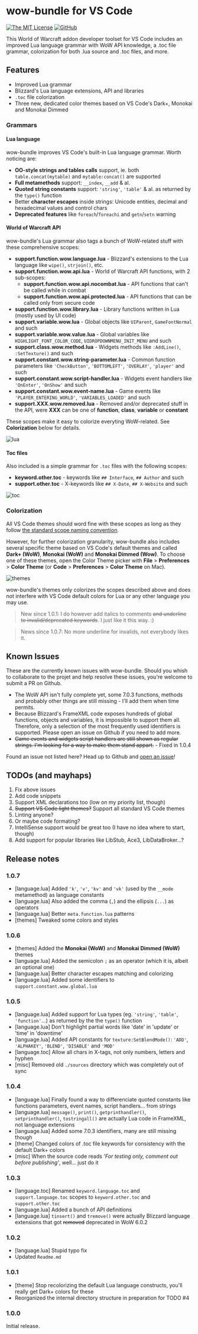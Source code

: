 # wow-bundle for VS Code

[![The MIT License](https://img.shields.io/badge/license-MIT-orange.svg?style=flat-square)](http://opensource.org/licenses/MIT)
[![GitHub](https://img.shields.io/github/release/Septh/vscode-wow-bundle.svg?style=flat-square)](https://github.com/Septh/vscode-wow-bundle/releases)

This World of Warcraft addon developer toolset for VS Code includes an improved Lua language grammar with WoW API knowledge, a .toc file grammar, colorization for both .lua source and .toc files, and more.


## Features
* Improved Lua grammar
* Blizzard's Lua language extensions, API and libraries
* `.toc` file colorization
* Three new, dedicated color themes based on VS Code's Dark+, Monokai and Monokai Dimmed


### Grammars

#### Lua language
wow-bundle improves VS Code's built-in Lua language grammar. Worth noticing are:
* **OO-style strings and tables calls** support, ie. both `table.concat(mytable)` and `mytable:concat()` are supported
* **Full metamethods** support: `__index`, `__add` & al.
* **Quoted string constants** support: `'string'`, `'table'` & al. as returned by the `type()` function
* Better **character escapes** inside strings: Unicode entities, decimal and hexadecimal values and control chars
* **Deprecated features** like `foreach`/`foreachi` and `getn`/`setn` warning

#### World of Warcraft API
wow-bundle's Lua grammar also tags a bunch of WoW-related stuff with these comprehensive scopes:

* **support.function.wow.language.lua** - Blizzard's extensions to the Lua language like `wipe()`, `strjoin()`, etc.
* **support.function.wow.api.lua** - World of Warcraft API functions, with 2 sub-scopes:
	* **support.function.wow.api.nocombat.lua** - API functions that can't be called while in combat
	* **support.function.wow.api.protected.lua** - API functions that can be called only from secure code
* **support.function.wow.library.lua** - Library functions written in Lua (mostly used by UI code)
* **support.variable.wow.lua** - Global objects like `UIParent`, `GameFontNormal` and such
* **support.variable.wow.value.lua** - Global variables like `HIGHLIGHT_FONT_COLOR_CODE`, `UIDROPDOWNMENU_INIT_MENU` and such
* **support.class.wow.method.lua** - Widgets methods like `:AddLine()`, `:SetTexture()` and such
* **support.constant.wow.string-parameter.lua** - Common function parameters like `'CheckButton'`, `'BOTTOMLEFT'`, `'OVERLAY'`, `'player'` and such
* **support.constant.wow.script-handler.lua** - Widgets event handlers like `'OnEnter'`, `'OnShow'` and such
* **support.constant.wow.event-name.lua** - Game events like `'PLAYER_ENTERING_WORLD'`, `'VARIABLES_LOADED'` and such
* **support.XXX.wow.removed.lua** - Removed and/or deprecated stuff in the API, were **XXX** can be one of **function**, **class**, **variable** or **constant**

These scopes make it easy to colorize everyting WoW-related. See **Colorization** below for details.

![lua](images/lua.png)


#### Toc files
Also included is a simple grammar for `.toc` files with the following scopes:

* **keyword.other.toc** - keywords like `## Interface`, `## Author` and such
* **support.other.toc** - X-keywords like `## X-Date`, `## X-Website` and such

![toc](images/toc.png)


### Colorization
All VS Code themes should word fine with these scopes as long as they follow [the standard scope naming convention](https://manual.macromates.com/en/language_grammars).

However, for further colorization granularity, wow-bundle also includes several specific theme based on VS Code's default themes and called **Dark+ (WoW)**, **Monokai (WoW)** and **Monokai Dimmed (Wow)**. To choose one of these themes, open the Color Theme picker with **File** > **Preferences** > **Color Theme** (or **Code** > **Preferences** > **Color Theme** on Mac).

![themes](images/themes.gif)

wow-bundle's themes only colorizes the scopes described above and does not interfere with VS Code default colors for Lua or any other language you may use.

>New since 1.0.1: I do however add italics to comments ~~and underline to invalid/deprecated keywords~~. I just like it this way. :)

>News since 1.0.7: No more underline for invalids, not everybody likes it.


## Known Issues
These are the currently known issues with wow-bundle. Should you whish to collaborate to the projet and help resolve these issues, you're welcome to submit a PR on Github.

* The WoW API isn't fully complete yet, some 7.0.3 functions, methods and probably other things are still missing - I'll add them when time permits.
* Because Blizzard's FrameXML code exposes hundreds of global functions, objects and variables, it is impossible to support them all. Therefore, only a selection of the most frequently used identifiers is supported. Please open an issue on Github if you need to add more.
* ~~Game events and widgets script handlers are still shown as regular strings. I'm looking for a way to make them stand appart.~~ - Fixed in 1.0.4

Found an issue not listed here? Head up to Github and [open an issue](https://github.com/Septh/vscode-wow-bundle/issues)!


## TODOs (and mayhaps)
1. Fix above issues
2. Add code snippets
3. Support XML declarations too (low on my priority list, though)
4. ~~Support VS Code light themes?~~ Support all standard VS Code themes
5. Linting anyone?
6. Or maybe code formating?
7. IntelliSense support would be great too (I have no idea where to start, though)
8. Add support for popular libraries like LibStub, Ace3, LibDataBroker...?


## Release notes

### 1.0.7
* [language.lua] Added `'k'`, `'v'`, `'kv'` and `'vk'` (used by the `__mode` metamethod) as language constants
* [language.lua] Also added the comma (`,`) and the ellipsis (`...`) as operators
* [language.lua] Better `meta.function.lua` patterns
* [themes] Tweaked some colors and styles

### 1.0.6
* [themes] Added the **Monokai (WoW)** and **Monokai Dimmed (WoW)** themes
* [language.lua] Added the semicolon `;` as an operator (which it is, albeit an optional one)
* [language.lua] Better character escapes matching and colorizing
* [language.lua] Added some identifiers to `support.constant.wow.global.lua`

### 1.0.5
* [language.lua] Added support for Lua types (eg. `'string'`, `'table'`, `'function'`...) as returned by the the `type()` function
* [language.lua] Don't highlight partial words like 'date' in 'update' or 'time' in 'downtime'
* [language.lua] Added API constants for `texture:SetBlendMode()`: `'ADD'`, `'ALPHAKEY'`, `'BLEND'`, `'DISABLE'` and `'MOD'`
* [language.toc] Allow all chars in X-tags, not only numbers, letters and hyphen
* [misc] Removed old `./sources` directory which was completely out of sync

### 1.0.4
* [language.lua] Finally found a way to differenciate quoted constants like functions parameters, event names, script handlers... from strings
* [language.lua] `message()`, `print()`, `getprinthandler()`, `setprinthandler()`, `tostringall()` are actually Lua code in FrameXML, not language extensions
* [language.lua] Added some 7.0.3 identifiers, many are still missing though
* [theme] Changed colors of .toc file keywords for consistency with the default Dark+ colors
* [misc] When the source code reads _'For testing only, comment out before publishing'_, well... just do it

### 1.0.3
* [language.toc] Renamed `keyword.language.toc` and `support.language.toc` scopes to `keyword.other.toc` and `support.other.toc`
* [language.lua] Added a bunch of API definitions
* [language.lua] `tinsert()` and `tremove()` were actually Blizzard language extensions that got ~~removed~~ deprecated in WoW 6.0.2

### 1.0.2
* [language.lua] Stupid typo fix
* Updated `Readme.md`

### 1.0.1
* [theme] Stop recolorizing the default Lua language constructs, you'll really get Dark+ colors for these
* Reorganized the internal directory structure in preparation for TODO #4

### 1.0.0
Initial release.
